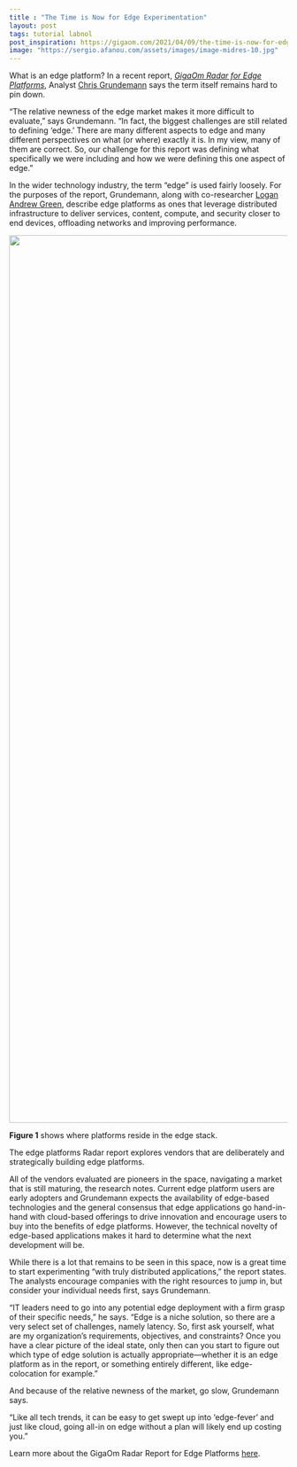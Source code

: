 ```yaml
---
title : "The Time is Now for Edge Experimentation"
layout: post
tags: tutorial labnol
post_inspiration: https://gigaom.com/2021/04/09/the-time-is-now-for-edge-experimentation/
image: "https://sergio.afanou.com/assets/images/image-midres-10.jpg"
---
```


<p>What is an edge platform? In a recent report, <em><a href="https://gigaom.com/report/gigaom-radar-for-edge-platforms/" target="_blank" rel="noopener">GigaOm Radar for Edge Platforms</a></em>, Analyst <a href="https://gigaom.com/analyst/grundemann-chris/" target="_blank" rel="noopener">Chris Grundemann</a> says the term itself remains hard to pin down.</p>
<p>“The relative newness of the edge market makes it more difficult to evaluate,” says Grundemann. “In fact, the biggest challenges are still related to defining ‘edge.’ There are many different aspects to edge and many different perspectives on what (or where) exactly it is. In my view, many of them are correct. So, our challenge for this report was defining what specifically we were including and how we were defining this one aspect of edge.”</p>
<p>In the wider technology industry, the term “edge” is used fairly loosely. For the purposes of the report, Grundemann, along with co-researcher <a href="https://gigaom.com/analyst/green-logan-andrew/" target="_blank" rel="noopener">Logan Andrew Green</a>, describe edge platforms as ones that leverage distributed infrastructure to deliver services, content, compute, and security closer to end devices, offloading networks and improving performance.</p>
<p><img loading="lazy" class="aligncenter size-full wp-image-997941" src="https://storage.googleapis.com/stateless-gigaom-com/2021/03/61fed899-edge-platforms_radar-figure-1-1200x810.png" alt="" width="2100" height="1602" /></p>
<p><strong>Figure 1</strong> shows where platforms reside in the edge stack.</p>
<p>The edge platforms Radar report explores vendors that are deliberately and strategically building edge platforms.</p>
<p>All of the vendors evaluated are pioneers in the space, navigating a market that is still maturing, the research notes. Current edge platform users are early adopters and Grundemann expects the availability of edge-based technologies and the general consensus that edge applications go hand-in-hand with cloud-based offerings to drive innovation and encourage users to buy into the benefits of edge platforms. However, the technical novelty of edge-based applications makes it hard to determine what the next development will be.</p>
<p>While there is a lot that remains to be seen in this space, now is a great time to start experimenting “with truly distributed applications,” the report states. The analysts encourage companies with the right resources to jump in, but consider your individual needs first, says Grundemann.</p>
<p>“IT leaders need to go into any potential edge deployment with a firm grasp of their specific needs,” he says. “Edge is a niche solution, so there are a very select set of challenges, namely latency. So, first ask yourself, what are my organization&#8217;s requirements, objectives, and constraints? Once you have a clear picture of the ideal state, only then can you start to figure out which type of edge solution is actually appropriate—whether it is an edge platform as in the report, or something entirely different, like edge-colocation for example.”</p>
<p>And because of the relative newness of the market, go slow, Grundemann says.</p>
<p>“Like all tech trends, it can be easy to get swept up into ‘edge-fever’ and just like cloud, going all-in on edge without a plan will likely end up costing you.”</p>
<p>Learn more about the GigaOm Radar Report for Edge Platforms <a href="https://gigaom.com/report/gigaom-radar-for-edge-platforms/" target="_blank" rel="noopener">here</a>.</p>
